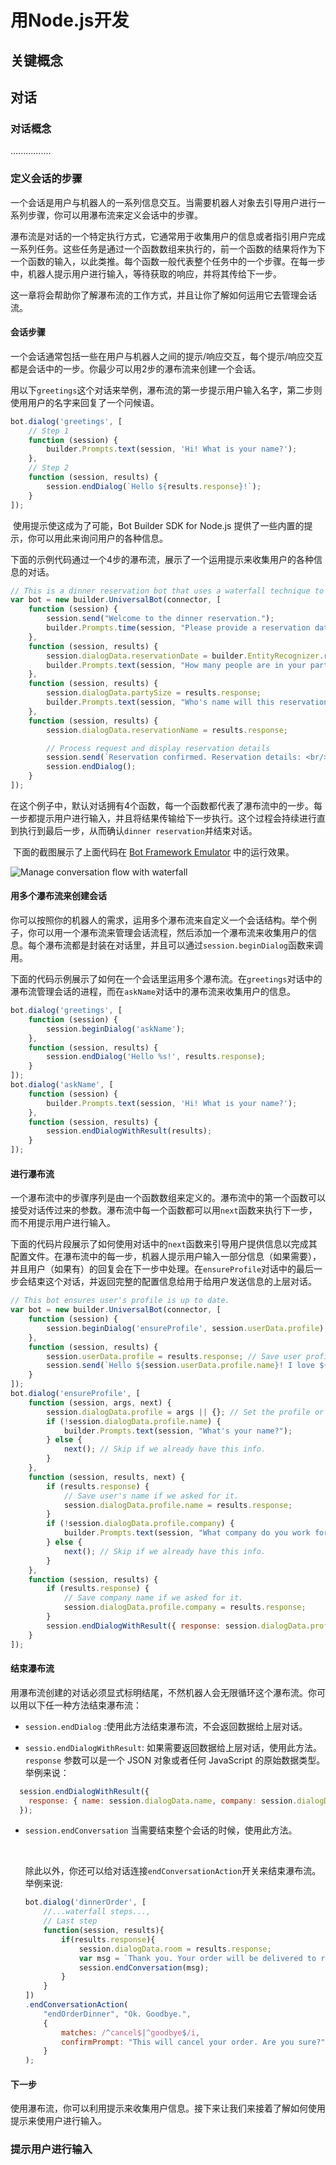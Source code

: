 # 用Node.js开发

## 关键概念

## 对话

### 对话概念

................

### 定义会话的步骤

​	一个会话是用户与机器人的一系列信息交互。当需要机器人对象去引导用户进行一系列步骤，你可以用瀑布流来定义会话中的步骤。

​	瀑布流是对话的一个特定执行方式，它通常用于收集用户的信息或者指引用户完成一系列任务。这些任务是通过一个函数数组来执行的，前一个函数的结果将作为下一个函数的输入，以此类推。每个函数一般代表整个任务中的一个步骤。在每一步中，机器人提示用户进行输入，等待获取的响应，并将其传给下一步。

​	这一章将会帮助你了解瀑布流的工作方式，并且让你了解如何运用它去管理会话流。

#### **会话步骤**

​	一个会话通常包括一些在用户与机器人之间的提示/响应交互，每个提示/响应交互都是会话中的一步。你最少可以用2步的瀑布流来创建一个会话。

​	用以下`greetings`这个对话来举例，瀑布流的第一步提示用户输入名字，第二步则使用用户的名字来回复了一个问候语。
```javascript
bot.dialog('greetings', [
    // Step 1
    function (session) {
        builder.Prompts.text(session, 'Hi! What is your name?');
    },
    // Step 2
    function (session, results) {
        session.endDialog(`Hello ${results.response}!`);
    }
]);
```
​	使用提示使这成为了可能，Bot Builder SDK for Node.js 提供了一些内置的提示，你可以用此来询问用户的各种信息。

​	下面的示例代码通过一个4步的瀑布流，展示了一个运用提示来收集用户的各种信息的对话。

```javascript
// This is a dinner reservation bot that uses a waterfall technique to prompt users for input.
var bot = new builder.UniversalBot(connector, [
    function (session) {
        session.send("Welcome to the dinner reservation.");
        builder.Prompts.time(session, "Please provide a reservation date and time (e.g.: June 6th at 5pm)");
    },
    function (session, results) {
        session.dialogData.reservationDate = builder.EntityRecognizer.resolveTime([results.response]);
        builder.Prompts.text(session, "How many people are in your party?");
    },
    function (session, results) {
        session.dialogData.partySize = results.response;
        builder.Prompts.text(session, "Who's name will this reservation be under?");
    },
    function (session, results) {
        session.dialogData.reservationName = results.response;

        // Process request and display reservation details
        session.send(`Reservation confirmed. Reservation details: <br/>Date/Time: ${session.dialogData.reservationDate} <br/>Party size: ${session.dialogData.partySize} <br/>Reservation name: ${session.dialogData.reservationName}`);
        session.endDialog();
    }
]);
```

​	在这个例子中，默认对话拥有4个函数，每一个函数都代表了瀑布流中的一步。每一步都提示用户进行输入，并且将结果传输给下一步执行。这个过程会持续进行直到执行到最后一步，从而确认`dinner reservation`并结束对话。

​	下面的截图展示了上面代码在 [Bot Framework Emulator](https://docs.microsoft.com/en-us/bot-framework/debug-bots-emulator) 中的运行效果。

![Manage conversation flow with waterfall](https://docs.microsoft.com/en-us/bot-framework/media/bot-builder-nodejs-dialog-manage-conversation/waterfall-results.png)

#### **用多个瀑布流来创建会话**

​	你可以按照你的机器人的需求，运用多个瀑布流来自定义一个会话结构。举个例子，你可以用一个瀑布流来管理会话流程，然后添加一个瀑布流来收集用户的信息。每个瀑布流都是封装在对话里，并且可以通过`session.beginDialog`函数来调用。

​	下面的代码示例展示了如何在一个会话里运用多个瀑布流。在`greetings`对话中的瀑布流管理会话的进程，而在`askName`对话中的瀑布流来收集用户的信息。

```javascript
bot.dialog('greetings', [
    function (session) {
        session.beginDialog('askName');
    },
    function (session, results) {
        session.endDialog('Hello %s!', results.response);
    }
]);
bot.dialog('askName', [
    function (session) {
        builder.Prompts.text(session, 'Hi! What is your name?');
    },
    function (session, results) {
        session.endDialogWithResult(results);
    }
]);
```

#### **进行瀑布流**

​	一个瀑布流中的步骤序列是由一个函数数组来定义的。瀑布流中的第一个函数可以接受对话传过来的参数。瀑布流中每一个函数都可以用`next`函数来执行下一步，而不用提示用户进行输入。

​	下面的代码片段展示了如何使用对话中的`next`函数来引导用户提供信息以完成其配置文件。在瀑布流中的每一步，机器人提示用户输入一部分信息（如果需要），并且用户（如果有）的回复会在下一步中处理。在`ensureProfile`对话中的最后一步会结束这个对话，并返回完整的配置信息给用于给用户发送信息的上层对话。

```javascript
// This bot ensures user's profile is up to date.
var bot = new builder.UniversalBot(connector, [
    function (session) {
        session.beginDialog('ensureProfile', session.userData.profile);
    },
    function (session, results) {
        session.userData.profile = results.response; // Save user profile.
        session.send(`Hello ${session.userData.profile.name}! I love ${session.userData.profile.company}!`);
    }
]);
bot.dialog('ensureProfile', [
    function (session, args, next) {
        session.dialogData.profile = args || {}; // Set the profile or create the object.
        if (!session.dialogData.profile.name) {
            builder.Prompts.text(session, "What's your name?");
        } else {
            next(); // Skip if we already have this info.
        }
    },
    function (session, results, next) {
        if (results.response) {
            // Save user's name if we asked for it.
            session.dialogData.profile.name = results.response;
        }
        if (!session.dialogData.profile.company) {
            builder.Prompts.text(session, "What company do you work for?");
        } else {
            next(); // Skip if we already have this info.
        }
    },
    function (session, results) {
        if (results.response) {
            // Save company name if we asked for it.
            session.dialogData.profile.company = results.response;
        }
        session.endDialogWithResult({ response: session.dialogData.profile });
    }
]);
```

#### **结束瀑布流**

​	用瀑布流创建的对话必须显式标明结尾，不然机器人会无限循环这个瀑布流。你可以用以下任一种方法结束瀑布流：	

- `session.endDialog` :使用此方法结束瀑布流，不会返回数据给上层对话。

- `sessio.endDialogWithResult`: 如果需要返回数据给上层对话，使用此方法。`response` 参数可以是一个 JSON 对象或者任何 JavaScript 的原始数据类型。举例来说：

```javascript
  session.endDialogWithResult({
    response: { name: session.dialogData.name, company: session.dialogData.company }
  });
```

- `session.endConversation` 当需要结束整个会话的时候，使用此方法。

  ​

  除此以外，你还可以给对话连接`endConversationAction`开关来结束瀑布流。举例来说:

  ```javascript
  bot.dialog('dinnerOrder', [
      //...waterfall steps...,
      // Last step
      function(session, results){
          if(results.response){
              session.dialogData.room = results.response;
              var msg = `Thank you. Your order will be delivered to room #${session.dialogData.room}`;
              session.endConversation(msg);
          }
      }
  ])
  .endConversationAction(
      "endOrderDinner", "Ok. Goodbye.",
      {
          matches: /^cancel$|^goodbye$/i,
          confirmPrompt: "This will cancel your order. Are you sure?"
      }
  );
  ```

#### **下一步**

  使用瀑布流，你可以利用提示来收集用户信息。接下来让我们来接着了解如何使用提示来使用户进行输入。

### 提示用户进行输入






